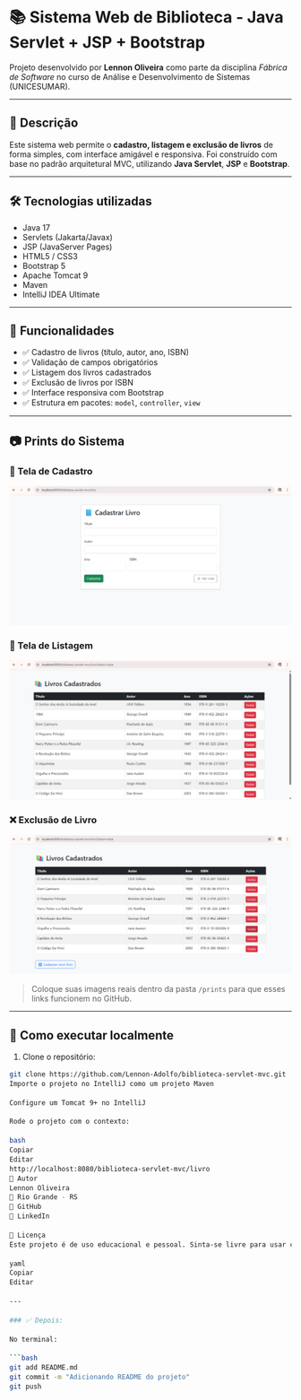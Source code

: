# 📚 Sistema Web de Biblioteca - Java Servlet + JSP + Bootstrap

Projeto desenvolvido por **Lennon Oliveira** como parte da disciplina *Fábrica de Software* no curso de Análise e Desenvolvimento de Sistemas (UNICESUMAR).

---

## 🧾 Descrição

Este sistema web permite o **cadastro, listagem e exclusão de livros** de forma simples, com interface amigável e responsiva. Foi construído com base no padrão arquitetural MVC, utilizando **Java Servlet**, **JSP** e **Bootstrap**.

---

## 🛠️ Tecnologias utilizadas

- Java 17
- Servlets (Jakarta/Javax)
- JSP (JavaServer Pages)
- HTML5 / CSS3
- Bootstrap 5
- Apache Tomcat 9
- Maven
- IntelliJ IDEA Ultimate

---

## 🎯 Funcionalidades

- ✅ Cadastro de livros (título, autor, ano, ISBN)
- ✅ Validação de campos obrigatórios
- ✅ Listagem dos livros cadastrados
- ✅ Exclusão de livros por ISBN
- ✅ Interface responsiva com Bootstrap
- ✅ Estrutura em pacotes: `model`, `controller`, `view`

---

## 📷 Prints do Sistema

### 📝 Tela de Cadastro

![Tela de cadastro](prints/tela-cadastro.png)

### 📄 Tela de Listagem

![Tela de listagem](prints/tela-listagem.png)

### ❌ Exclusão de Livro

![Exclusão de livro](prints/excluir.png)

> Coloque suas imagens reais dentro da pasta `/prints` para que esses links funcionem no GitHub.

---

## 🚀 Como executar localmente

1. Clone o repositório:
```bash
git clone https://github.com/Lennon-Adolfo/biblioteca-servlet-mvc.git
Importe o projeto no IntelliJ como um projeto Maven

Configure um Tomcat 9+ no IntelliJ

Rode o projeto com o contexto:

bash
Copiar
Editar
http://localhost:8080/biblioteca-servlet-mvc/livro
👤 Autor
Lennon Oliveira
📍 Rio Grande - RS
🔗 GitHub
🔗 LinkedIn

📄 Licença
Este projeto é de uso educacional e pessoal. Sinta-se livre para usar como base para estudos e portfólio.

yaml
Copiar
Editar

---

### ✅ Depois:

No terminal:

```bash
git add README.md
git commit -m "Adicionando README do projeto"
git push
